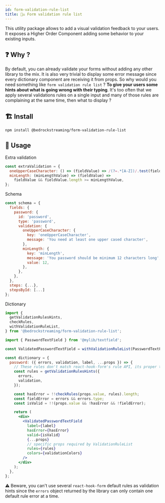 ```yaml
---
id: form-validation-rule-list
title: 🧑‍⚖️ Form validation rule list
---
```


This utility package allows to add a visual validation feedback to your users. It exposes a Higher Order Component adding some behavior to your existing inputs.

## :question: Why ?

By default, you can already validate your forms without adding any other library to the mix. It is also very trivial to display some error message since every dictionary component are receiving it from props. So why would you need something like `form validation rule list` ? **To give your users some hints about what is going wrong with their typing**. It's too often that we apply several validations rules on a single input and many of those rules are complaining at the same time, then what to display ?

## :building_construction: Install

```bash
npm install @bedrockstreaming/form-validation-rule-list
```

## :rocket: Usage

Extra validation

```jsx
const extraValidation = {
  oneUpperCaseCharacter: () => (fieldValue) => /(?=.*[A-Z])/.test(fieldValue),
  minLength: (minLengthValue) => (fieldValue) =>
    fieldValue && fieldValue.length >= minLengthValue,
};
```

Schema

```jsx
const schema = {
  fields: {
    password: {
      id: 'password',
      type: 'password',
      validation: {
        oneUpperCaseCharacter: {
          key: 'oneUpperCaseCharacter',
          message: 'You need at least one upper cased character',
        },
        minLength: {
          key: 'minLength',
          message: 'You password should be minimum 12 characters long',
          value: 12,
        },
      },
    },
  },
  steps: {...},
  stepsById: [...]
};
```

Dictionary

```jsx
import {
  getValidationRulesHints,
  checkRules,
  withValidationRuleList,
} from '@bedrockstreaming/form-validation-rule-list';

import { PasswordTextField } from '@mylib/textfield';

const ValidatedPasswordTextField = withValidationRuleList(PasswordTextField);

const dictionary = {
  password: ({ errors, validation, label, ...props }) => {
    // These rules don't match react-hook-form's rule API, its proper to the form-validation-rule-list package
    const rules = getValidationRulesHints({
      errors,
      validation,
    });

    const hasError = !!checkRules(props.value, rules).length;
    const fieldError = errors && errors.type;
    const isValid = !!(props.value && !hasError && !fieldError);

    return (
      <div>
        <ValidatedPasswordTextField
          label={label}
          hasError={hasError}
          valid={isValid}
          {...props}
          // specific props required by ValidationRuleList
          rules={rules}
          colors={validationColors}
        />
      </div>
    );
  },
};
```

:warning: Beware, you can't use several `react-hook-form` default rules as validation hints since the `errors` object returned by the library can only contain one default rule error at a time.
